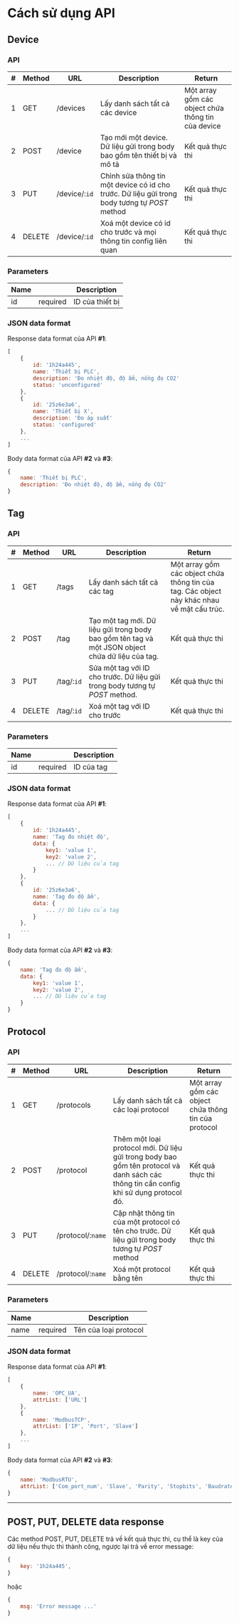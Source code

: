 # Cách sử dụng API

## Device

### API

\# | Method | URL | Description | Return
--|---|---|---|----
1 | GET | /devices | Lấy danh sách tất cả các device | Một array gồm các object chứa thông tin của device
2| POST | /device | Tạo mới một device. Dữ liệu gửi trong body bao gồm tên thiết bị và mô tả | Kết quả thực thi
3| PUT | /device/:`id` | Chỉnh sửa thông tin một device có id cho trước.  Dữ liệu gửi trong body tương tự *POST* method | Kết quả thực thi
4| DELETE | /device/:`id` | Xoá một device có id cho trước và mọi thông tin config liên quan | Kết quả thực thi

### Parameters

Name | | Description
---|---|----
id | required | ID của thiết bị

### JSON data format

Response data format của API **\#1**:

```javascript
[
    {
        id: '1h24a445',
        name: 'Thiết bị PLC',
        description: 'Đo nhiệt độ, độ ẩm, nồng đọ CO2'
        status: 'unconfigured'
    },
    {
        id: '25z6e3a6',
        name: 'Thiết bị X',
        description: 'Đo áp suất'
        status: 'configured'
    },
    ...
]
```

Body data format của API **\#2** và **\#3**:

```javascript
{
    name: 'Thiết bị PLC',
    description: 'Đo nhiệt độ, độ ẩm, nồng đọ CO2'
}
```

## Tag

### API

\# | Method | URL | Description | Return
--|---|---|---|----
1 | GET | /tags | Lấy danh sách tất cả các tag | Một array gồm các object chứa thông tin của tag. Các object này khác nhau về mặt cấu trúc.
2|POST | /tag | Tạo một tag mới. Dữ liệu gửi trong body bao gồm tên tag và một JSON object chứa dữ liệu của tag. | Kết quả thực thi
3|PUT | /tag/:`id` |Sửa một tag với ID cho trước. Dữ liệu gửi trong body tương tự *POST* method. | Kết quả thực thi
4|DELETE | /tag/:`id` | Xoá một tag với ID cho trước | Kết quả thực thi

### Parameters

Name | | Description
--|---|----
id | required | ID của tag

### JSON data format

Response data format của API **\#1**:

```javascript
[
    {
        id: '1h24a445',
        name: 'Tag đo nhiệt độ',
        data: {
            key1: 'value 1',
            key2: 'value 2',
            ... // Dữ liệu của tag
        }
    },
    {
        id: '25z6e3a6',
        name: 'Tag đo độ ẩm',
        data: {
            ... // Dữ liệu của tag
        }
    },
    ...
]
```

Body data format của API **\#2** và **\#3**:

```javascript
{
    name: 'Tag đo độ ẩm',
    data: {
        key1: 'value 1',
        key2: 'value 2',
        ... // Dữ liệu của tag
    }
}
```

## Protocol

### API

\# | Method | URL | Description | Return
--|---|---|---|----
1|GET|/protocols|Lấy danh sách tất cả các loại protocol|Một array gồm các object chứa thông tin của protocol
2|POST|/protocol|Thêm một loại protocol mới. Dữ liệu gửi trong body bao gồm tên protocol và danh sách các thông tin cần config khi sử dụng protocol đó. | Kết quả thực thi
3| PUT|/protocol/:`name`|Cập nhật thông tin của một protocol có tên cho trước. Dữ liệu gửi trong body tương tự *POST* method| Kết quả thực thi
4|DELETE|/protocol/:`name`|Xoá một protocol bằng tên|Kết quả thực thi

### Parameters

Name | | Description
--|---|----
name | required | Tên của loại protocol

### JSON data format

Response data format của API **\#1**:

```javascript
[
    {
        name: 'OPC_UA',
        attrList: ['URL']
    },
    {
        name: 'ModbusTCP',
        attrList: ['IP', 'Port', 'Slave']
    },
    ...
]
```

Body data format của API **\#2** và **\#3**:

```javascript
{
    name: 'ModbusRTU',
    attrList: ['Com_port_num', 'Slave', 'Parity', 'Stopbits', 'Baudrate', 'Databits']
}
```

***

## POST, PUT, DELETE data response

Các method POST, PUT, DELETE trả về kết quả thực thi, cụ thể là key của dữ liệu nếu thực thi thành công, ngược lại trả về error message:

```javascript
{
    key: '1h24a445',
}
```

hoặc

```javascript
{
    msg: 'Error message ...'
}
```

